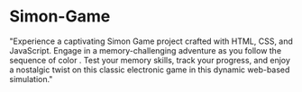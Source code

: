 # Simon-Game
"Experience a captivating Simon Game project crafted with HTML, CSS, and JavaScript. Engage in a memory-challenging adventure as you follow the sequence of color . Test your memory skills, track your progress, and enjoy a nostalgic twist on this classic electronic game in this dynamic web-based simulation."
